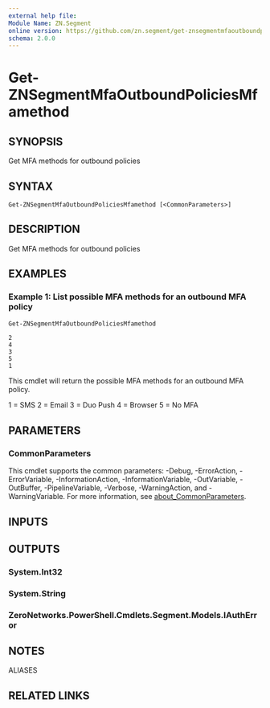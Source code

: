 ```yaml
---
external help file:
Module Name: ZN.Segment
online version: https://github.com/zn.segment/get-znsegmentmfaoutboundpoliciesmfamethod
schema: 2.0.0
---
```


# Get-ZNSegmentMfaOutboundPoliciesMfamethod

## SYNOPSIS
Get MFA methods for outbound policies

## SYNTAX

```
Get-ZNSegmentMfaOutboundPoliciesMfamethod [<CommonParameters>]
```

## DESCRIPTION
Get MFA methods for outbound policies

## EXAMPLES

### Example 1: List possible MFA methods for an outbound MFA policy
```powershell
Get-ZNSegmentMfaOutboundPoliciesMfamethod
```

```output
2
4
3
5
1
```

This cmdlet will return the possible MFA methods for an outbound MFA policy.

1 = SMS
2 = Email
3 = Duo Push
4 = Browser
5 = No MFA

## PARAMETERS

### CommonParameters
This cmdlet supports the common parameters: -Debug, -ErrorAction, -ErrorVariable, -InformationAction, -InformationVariable, -OutVariable, -OutBuffer, -PipelineVariable, -Verbose, -WarningAction, and -WarningVariable. For more information, see [about_CommonParameters](http://go.microsoft.com/fwlink/?LinkID=113216).

## INPUTS

## OUTPUTS

### System.Int32

### System.String

### ZeroNetworks.PowerShell.Cmdlets.Segment.Models.IAuthError

## NOTES

ALIASES

## RELATED LINKS

